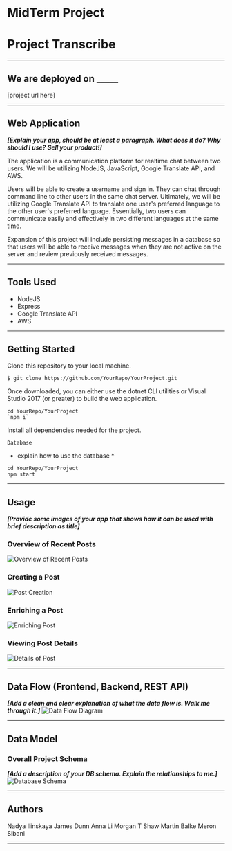 # MidTerm Project

# Project Transcribe
---------------------------------
## We are deployed on _____

[project url here]

---------------------------------
## Web Application
***[Explain your app, should be at least a paragraph. What does it do? Why should I use? Sell your product!]***

The application is a communication platform for realtime chat between two users. We will be utilizing NodeJS, JavaScript, Google Translate API, and AWS. 

Users will be able to create a username and sign in. They can chat through command line to other users in the same chat server. Ultimately, we will be utilizing Google Translate API to translate one user's preferred language to the other user's preferred language. Essentially, two users can communicate easily and effectively in two different languages at the same time. 

Expansion of this project will include persisting messages in a database so that users will be able to receive messages when they are not active on the server and review previously received messages. 

---------------------------------

## Tools Used

- NodeJS
- Express 
- Google Translate API
- AWS


---------------------------------

## Getting Started

Clone this repository to your local machine.
```
$ git clone https://github.com/YourRepo/YourProject.git
```
Once downloaded, you can either use the dotnet CLI utilities or Visual Studio 2017 (or greater) to build the web application.
```
cd YourRepo/YourProject
`npm i`
```
Install all dependencies needed for the project.
```
Database
```
* explain how to use the database *
```
cd YourRepo/YourProject
npm start
```

---------------------------------

## Usage
***[Provide some images of your app that shows how it can be used with brief description as title]***

### Overview of Recent Posts
![Overview of Recent Posts](https://via.placeholder.com/500x250)

### Creating a Post
![Post Creation](https://via.placeholder.com/500x250)

### Enriching a Post
![Enriching Post](https://via.placeholder.com/500x250)

### Viewing Post Details
![Details of Post](https://via.placeholder.com/500x250)

---------------------------
## Data Flow (Frontend, Backend, REST API)
***[Add a clean and clear explanation of what the data flow is. Walk me through it.]***
![Data Flow Diagram](/assets/img/Flowchart.png)

---------------------------
## Data Model

### Overall Project Schema
***[Add a description of your DB schema. Explain the relationships to me.]***
![Database Schema](/assets/img/ERD.png)

---------------------------


## Authors
Nadya Ilinskaya
James Dunn
Anna Li
Morgan T Shaw
Martin Balke
Meron Sibani

------------------------------
